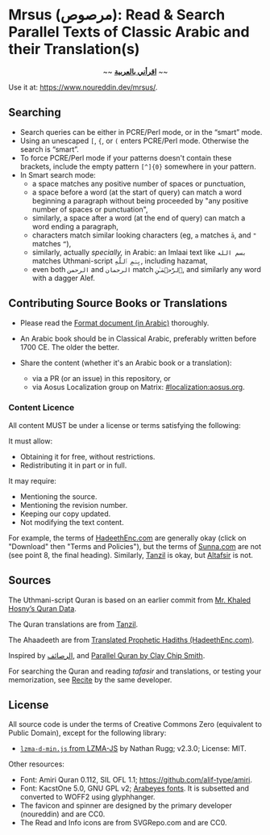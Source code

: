 # Mrsus (مرصوص): Read & Search Parallel Texts of Classic Arabic and their Translation(s)

<div align="center">~~ <strong><a href="اقرأني.md">اقرأني بالعربية</a></strong> ~~</div>
<p></p>

Use it at: <https://www.noureddin.dev/mrsus/>.

## Searching

- Search queries can be either in PCRE/Perl mode, or in the “smart” mode.
- Using an unescaped `[`, `{`, or `(` enters PCRE/Perl mode. Otherwise the search is “smart”.
- To force PCRE/Perl mode if your patterns doesn't contain these brackets, include the empty pattern `[^]{0}` somewhere in your pattern.
- In Smart search mode:
  - a space matches any positive number of spaces or punctuation,
  - a space before a word (at the start of query) can match a word beginning a paragraph without being proceeded by "any positive number of spaces or punctuation",
  - similarly, a space after a word (at the end of query) can match a word ending a paragraph,
  - characters match similar looking characters (eg, `a` matches `ā`, and `"` matches `“`),
  - similarly, actually *specially,* in Arabic: an Imlaai text like `بسم الله` matches Uthmani-script `بِسۡمِ ٱللَّهِ`, including hazamat,
  - even both `الرحمن` and `الرحمان` match `ٱلرَّحۡمَـٰنِ`, and similarly any word with a dagger Alef.

## Contributing Source Books or Translations

- Please read the [Format document (in Arabic)](الصيغة.md) thoroughly.
- An Arabic book should be in Classical Arabic, preferably written before 1700 CE. The older the better.
- Share the content (whether it's an Arabic book or a translation):

  - via a PR (or an issue) in this repository, or
  - via Aosus Localization group on Matrix:
    [#localization:aosus.org](https://matrix.to/#/#localization:aosus.org).

### Content Licence

All content MUST be under a license or terms satisfying the following:

It must allow:
  - Obtaining it for free, without restrictions.
  - Redistributing it in part or in full.

It may require:
  - Mentioning the source.
  - Mentioning the revision number.
  - Keeping our copy updated.
  - Not modifying the text content.

For example, the terms of [HadeethEnc.com](https://hadeethenc.com/en/home)
are generally okay (click on "Download" then "Terms and Policies"),
but the terms of [Sunna.com](https://sunnah.com/about)
are not (see point&nbsp;8, the final heading).
Similarly, [Tanzil](https://tanzil.net/trans/) is okay,
but [Altafsir](https://www.altafsir.com/Tafasir.asp?tMadhNo=1&tTafsirNo=74&tSoraNo=1&tAyahNo=1&tDisplay=yes&LanguageID=2) is not.

## Sources

The Uthmani-script Quran is based on an earlier commit from [Mr.&nbsp;Khaled Hosny’s Quran Data](https://github.com/aliftype/quran-data/).

The Quran translations are from [Tanzil](https://tanzil.net/trans/).

The Ahaadeeth are from [Translated Prophetic Hadiths (HadeethEnc.com)](https://HadeethEnc.com/).

Inspired by [الرصائف](https://rasaif.com/), and [Parallel Quran by Clay Chip Smith](https://web.archive.org/web/20161129021628/http://www.clay.smith.name/Parallel_Quran.htm).

For searching the Quran and reading *tafasir* and translations, or testing your memorization, see [Recite](https://www.noureddin.dev/recite/) by the same developer.

## License

All source code is under the terms of Creative Commons Zero (equivalent to Public Domain), except for the following library:

- [`lzma-d-min.js` from LZMA-JS](https://github.com/LZMA-JS/LZMA-JS/blob/master/src/lzma-d-min.js) by Nathan Rugg; v2.3.0; License: MIT.

Other resources:

- Font: Amiri Quran 0.112, SIL OFL 1.1; <https://github.com/alif-type/amiri>.
- Font: KacstOne 5.0, GNU GPL v2; [Arabeyes fonts](https://sourceforge.net/projects/arabeyes/files/Fonts/). It is subsetted and converted to WOFF2 using glyphhanger.
- The favicon and spinner are designed by the primary developer (noureddin) and are CC0.
- The Read and Info icons are from SVGRepo.com and are CC0.

